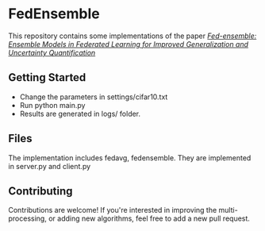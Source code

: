 # FedEnsemble

This repository contains some implementations of the paper [*Fed-ensemble: Ensemble Models in Federated Learning for Improved Generalization and Uncertainty Quantification*](https://ieeexplore.ieee.org/document/10113748)


## Getting Started

- Change the parameters in settings/cifar10.txt
- Run python main.py
- Results are generated in logs/ folder.


## Files

The implementation includes fedavg, fedensemble. They are implemented in server.py and client.py

## Contributing

Contributions are welcome! If you're interested in improving the multi-processing, or adding new algorithms, feel free to add a new pull request.
